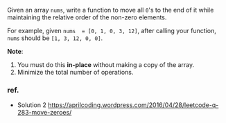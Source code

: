 <div>
<p>
Given an array <code>nums</code>, write a function to move all <code>0</code>'s to the end of it while maintaining the relative order of the non-zero elements.
</p>

<p>
For example, given <code>nums  = [0, 1, 0, 3, 12]</code>, after calling your function, <code>nums</code> should be <code>[1, 3, 12, 0, 0]</code>.
</p>

<p>
<b>Note</b>:<br>
</p>
<ol>
<li>You must do this <b>in-place</b> without making a copy of the array.</li>
<li>Minimize the total number of operations.</li>
</ol>

</div>

### ref.
- Solution 2 https://aprilcoding.wordpress.com/2016/04/28/leetcode-q-283-move-zeroes/
